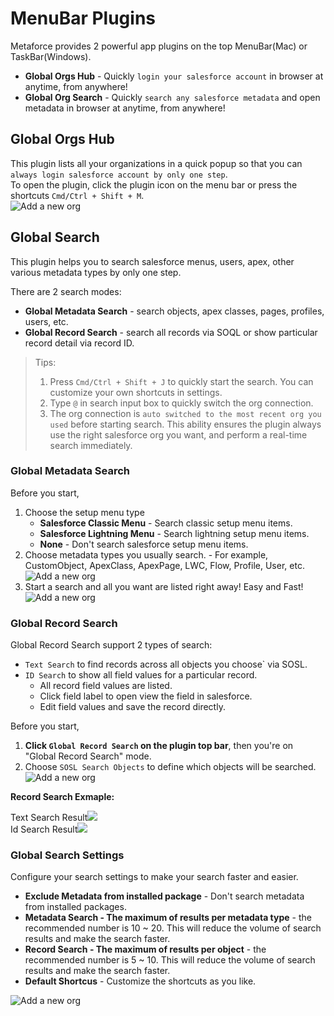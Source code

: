 # MenuBar Plugins

Metaforce provides 2 powerful app plugins on the top MenuBar(Mac) or TaskBar(Windows).

-   **Global Orgs Hub** - Quickly `login your salesforce account` in browser at anytime, from anywhere!
-   **Global Org Search** - Quickly `search any salesforce metadata` and open metadata in browser at anytime, from anywhere!

## Global Orgs Hub

This plugin lists all your organizations in a quick popup so that you can `always login salesforce account by only one step`.  
To open the plugin, click the plugin icon on the menu bar or press the shortcuts `Cmd/Ctrl + Shift + M`.  
![Add a new org](./images/plugin-orghub.jpg ":size=70%")

## Global Search

This plugin helps you to search salesforce menus, users, apex, other various metadata types by only one step.

There are 2 search modes:

-   **Global Metadata Search** - search objects, apex classes, pages, profiles, users, etc.
-   **Global Record Search** - search all records via SOQL or show particular record detail via record ID.

> Tips:
>
> 1.  Press `Cmd/Ctrl + Shift + J` to quickly start the search. You can customize your own shortcuts in settings.
> 2.  Type `@` in search input box to quickly switch the org connection.
> 3.  The org connection is `auto switched to the most recent org you used` before starting search. This ability ensures the plugin always use the right salesforce org you want, and perform a real-time search immediately.

### Global Metadata Search

Before you start,

1. Choose the setup menu type
    - **Salesforce Classic Menu** - Search classic setup menu items.
    - **Salesforce Lightning Menu** - Search lightning setup menu items.
    - **None** - Don't search salesforce setup menu items.
2. Choose metadata types you usually search. - For example, CustomObject, ApexClass, ApexPage, LWC, Flow, Profile, User, etc.
   ![Add a new org](./images/plugin-orgseach.jpg ":size=70%")
3. Start a search and all you want are listed right away! Easy and Fast!
   ![Add a new org](./images/plugin-orgsearchresult.jpg ":size=70%")

### Global Record Search

Global Record Search support 2 types of search:

-   `Text Search` to find records across all objects you choose` via SOSL.
-   `ID Search` to show all field values for a particular record.
    -   All record field values are listed.
    -   Click field label to open view the field in salesforce.
    -   Edit field values and save the record directly.

Before you start,

1. **Click `Global Record Search` on the plugin top bar**, then you're on "Global Record Search" mode.
2. Choose `SOSL Search Objects` to define which objects will be searched.
   ![Add a new org](./images/plugin-orgdatasearch.jpg ":size=70%")

**Record Search Exmaple:**

<div class="flex-images">
    <div>Text Search Result<img src="/pages/gettingStarted/images/plugin-orgdatasearch-result.jpg"></div>
    <div>Id Search Result<img src="/pages/gettingStarted/images/plugin-orgdatasearch-result2.jpg"></div>
</div>

### Global Search Settings

Configure your search settings to make your search faster and easier.

-   **Exclude Metadata from installed package** - Don't search metadata from installed packages.
-   **Metadata Search - The maximum of results per metadata type** - the recommended number is 10 ~ 20. This will reduce the volume of search results and make the search faster.
-   **Record Search - The maximum of results per object** - the recommended number is 5 ~ 10. This will reduce the volume of search results and make the search faster.
-   **Default Shortcus** - Customize the shortcuts as you like.

![Add a new org](./images/plugin-orgsearchsetting.jpg)
